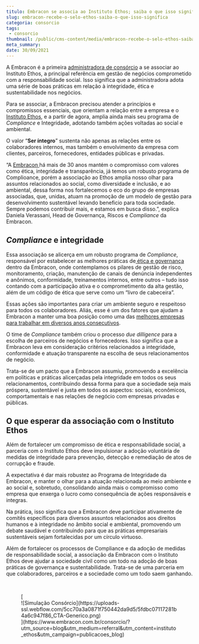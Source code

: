 ```yaml
---
titulo: Embracon se associa ao Instituto Ethos; saiba o que isso significa
slug: embracon-recebe-o-selo-ethos-saiba-o-que-isso-significa
categoria: consorcio
tags:
 - consorcio
thumbnail: /public/cms-content/media/embracon-recebe-o-selo-ethos-saiba-o-que-isso-significa.jpg
meta_summary: 
date: 30/09/2021
---
```

A Embracon é a primeira [administradora de consórcio](https://www.embracon.com.br/blog/como-escolher-uma-administradora-de-consorcio) a se associar ao Instituto Ethos, a principal referência em gestão de negócios comprometido com a responsabilidade social. Isso significa que a administradora adota uma série de boas práticas em relação à integridade, ética e sustentabilidade nos negócios.

Para se associar, a Embracon precisou atender a princípios e compromissos essenciais, que orientam a relação entre a empresa e o[ Instituto Ethos](https://www.ethos.org.br/), e a partir de agora, amplia ainda mais seu programa de *Compliance* e Integridade, adotando também ações voltadas ao social e ambiental.

O valor “**Ser íntegro**” sustenta não apenas as relações entre os colaboradores internos, mas também o envolvimento da empresa com clientes, parceiros, fornecedores, entidades públicas e privadas.

“A [Embracon ](https://www.embracon.com.br/a-embracon)há mais de 30 anos mantém o compromisso com valores como ética, integridade e transparência, já temos um robusto programa de Complioance, porém a associação ao Ethos amplia nosso olhar para assuntos relacionados ao social, como diversidade e inclusão, e ao ambiental, dessa forma nos fortalecemos o eco do grupo de empresas associadas, que, unidas, atuam na promoção de um modelo de gestão para desenvolvimento sustentável levando beneficio para toda sociedade. Sempre podemos contribuir mais, e estamos em busca disso.”, explica Daniela Verassani, Head de Governança, Riscos e *Compliance* da Embracon.

*Compliance* e integridade
--------------------------

Essa associação se alicerça em um robusto programa de *Compliance*, responsável por estabelecer as melhores práticas de[ ética e governança](https://www.embracon.com.br/governanca) dentro da Embracon, onde contemplamos os pilares de gestão de risco, monitoramento, criação, manutenção de canais de denúncia independentes e anônimos, conformidade, treinamentos internos, entre outros – tudo isso contando com a participação ativa e o comprometimento da alta gestão, além de um código de ética que serve como um “livro de cabeceira”.

Essas ações são importantes para criar um ambiente seguro e respeitoso para todos os colaboradores. Aliás, esse é um dos fatores que ajudam a Embracon a manter uma boa posição como uma das [melhores empresas para trabalhar em diversos anos consecutivos](https://www.embracon.com.br/blog/embracon-melhor-empresa-para-negociar-e-para-trabalhar).

O time de *Compliance* também criou o processo *due dilligence* para a escolha de parceiros de negócios e fornecedores. Isso significa que a Embracon leva em consideração critérios relacionados a integridade, conformidade e atuação transparente na escolha de seus relacionamentos de negócio.

Trata-se de um pacto que a Embracon assumiu, promovendo a excelência em políticas e práticas alicerçadas pela integridade em todos os seus relacionamentos, contribuindo dessa forma para que a sociedade seja mais próspera, sustentável e justa em todos os aspectos: sociais, econômicos, comportamentais e nas relações de negócio com empresas privadas e públicas.

O que esperar da associação com o Instituto Ethos
-------------------------------------------------

Além de fortalecer um compromisso de ética e responsabilidade social, a parceria com o Instituto Ethos deve impulsionar a adoção voluntária de medidas de integridade para prevenção, detecção e remediação de atos de corrupção e fraude.

A expectativa é dar mais robustez ao Programa de Integridade da Embracon, e manter o olhar para a atuação relacionada ao meio ambiente e ao social e, sobretudo, consolidando ainda mais o compromisso como empresa que enxerga o lucro como consequência de ações responsáveis e integras.

Na prática, isso significa que a Embracon deve participar ativamente de comitês específicos para diversos assuntos relacionados aos direitos humanos e à integridade no âmbito social e ambiental, promovendo um debate saudável e contribuindo para que as práticas empresariais sustentáveis sejam fortalecidas por um círculo virtuoso.

Além de fortalecer os processos de Compliance e da adoção de medidas de responsabilidade social, a associação da Embracon com o Instituto Ethos deve ajudar a sociedade civil como um todo na adoção de boas práticas de governança e sustentabilidade. Trata-se de uma parceria em que colaboradores, parceiros e a sociedade como um todo saem ganhando.

‍

<figure class="w-richtext-figure-type-image w-richtext-align-center">[<div>![Simulação Consórcio](https://uploads-ssl.webflow.com/5cc70a3a0871f750442da9d5/5fdbc07117281b4a6c947f86_CTA-Generico.png)</div>](https://www.embracon.com.br/consorcio/?utm_source=blog&utm_medium=referral&utm_content=instituto_ethos&utm_campaign=publicacoes_blog)</figure>
